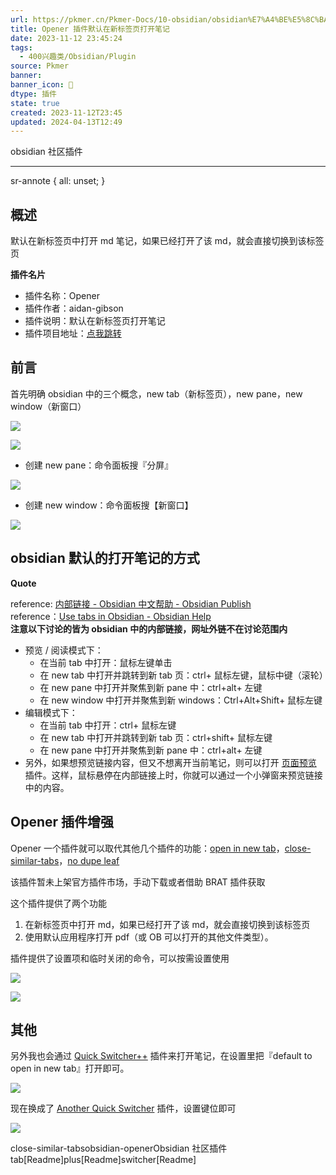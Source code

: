 ```yaml
---
url: https://pkmer.cn/Pkmer-Docs/10-obsidian/obsidian%E7%A4%BE%E5%8C%BA%E6%8F%92%E4%BB%B6/obsidian-opener/
title: Opener 插件默认在新标签页打开笔记
date: 2023-11-12 23:45:24
tags:
  - 400兴趣类/Obsidian/Plugin
source: Pkmer
banner: 
banner_icon: 🔖
dtype: 插件
state: true
created: 2023-11-12T23:45
updated: 2024-04-13T12:49
---
```

<div class="menu-toggle"> <SidebarToggle client:idle ></SidebarToggle> </div>

obsidian 社区插件

* * *

sr-annote { all: unset; }

## 概述

默认在新标签页中打开 md 笔记，如果已经打开了该 md，就会直接切换到该标签页

**插件名片**

*   插件名称：Opener
*   插件作者：aidan-gibson
*   插件说明：默认在新标签页打开笔记
*   插件项目地址：[点我跳转](https://github.com/aidan-gibson/obsidian-opener)

## 前言

首先明确 obsidian 中的三个概念，new tab（新标签页），new pane，new window（新窗口）

![](https://cdn.pkmer.cn/images/202310202119384.png!pkmer)

![](https://cdn.pkmer.cn/images/202310202119814.png!pkmer)

*   创建 new pane：命令面板搜『分屏』

![](https://cdn.pkmer.cn/images/202310202119316.png!pkmer)

*   创建 new window：命令面板搜【新窗口】

![](https://cdn.pkmer.cn/images/202310202119603.png!pkmer)

## obsidian 默认的打开笔记的方式

**Quote**

reference: [内部链接 - Obsidian 中文帮助 - Obsidian Publish](https://publish.obsidian.md/help-zh/%E4%BD%BF%E7%94%A8%E6%8C%87%E5%8D%97/%E5%86%85%E9%83%A8%E9%93%BE%E6%8E%A5#%E6%89%93%E5%BC%80%E9%93%BE%E6%8E%A5)  
reference：[Use tabs in Obsidian - Obsidian Help](https://help.obsidian.md/User+interface/Use+tabs+in+Obsidian#Open+a+link)  
**注意以下讨论的皆为 obsidian 中的内部链接，网址外链不在讨论范围内**

*   预览 / 阅读模式下：
    *   在当前 tab 中打开：鼠标左键单击
    *   在 new tab 中打开并跳转到新 tab 页：ctrl+ 鼠标左键，鼠标中键（滚轮）
    *   在 new pane 中打开并聚焦到新 pane 中：ctrl+alt+ 左键
    *   在 new window 中打开并聚焦到新 windows：Ctrl+Alt+Shift+ 鼠标左键
*   编辑模式下：
    *   在当前 tab 中打开：ctrl+ 鼠标左键
    *   在 new tab 中打开并跳转到新 tab 页：ctrl+shift+ 鼠标左键
    *   在 new pane 中打开并聚焦到新 pane 中：ctrl+alt+ 左键
*   另外，如果想预览链接内容，但又不想离开当前笔记，则可以打开 [页面预览](https://publish.obsidian.md/help-zh/%E6%8F%92%E4%BB%B6/%E9%A1%B5%E9%9D%A2%E9%A2%84%E8%A7%88) 插件。这样，鼠标悬停在内部链接上时，你就可以通过一个小弹窗来预览链接中的内容。

## Opener 插件增强

Opener 一个插件就可以取代其他几个插件的功能：[open in new tab](https://pkmer.cn/Pkmer-Docs/10-obsidian/obsidian%E7%A4%BE%E5%8C%BA%E6%8F%92%E4%BB%B6/readme/open-in-new-tab_readme)，[close-similar-tabs](https://pkmer.cn/Pkmer-Docs/10-obsidian/obsidian%E7%A4%BE%E5%8C%BA%E6%8F%92%E4%BB%B6/close-similar-tabs)，[no dupe leaf](https://github.com/scambier/obsidian-no-dupe-leaves)

该插件暂未上架官方插件市场，手动下载或者借助 BRAT 插件获取

这个插件提供了两个功能

1.  在新标签页中打开 md，如果已经打开了该 md，就会直接切换到该标签页
2.  使用默认应用程序打开 pdf（或 OB 可以打开的其他文件类型）。

插件提供了设置项和临时关闭的命令，可以按需设置使用

![](https://cdn.pkmer.cn/images/202310202120114.png!pkmer)

![](https://cdn.pkmer.cn/images/202310202120613.png!pkmer)

## 其他

另外我也会通过 [Quick Switcher++](https://pkmer.cn/Pkmer-Docs/10-obsidian/obsidian%E7%A4%BE%E5%8C%BA%E6%8F%92%E4%BB%B6/readme/darlal-switcher-plus_readme) 插件来打开笔记，在设置里把『default to open in new tab』打开即可。

![](https://cdn.pkmer.cn/images/202310202120408.png!pkmer)

现在换成了 [Another Quick Switcher](https://pkmer.cn/Pkmer-Docs/10-obsidian/obsidian%E7%A4%BE%E5%8C%BA%E6%8F%92%E4%BB%B6/readme/obsidian-another-quick-switcher_readme) 插件，设置键位即可

![](https://cdn.pkmer.cn/images/202310202120377.png!pkmer)

close-similar-tabsobsidian-openerObsidian 社区插件 tab[Readme]plus[Readme]switcher[Readme]